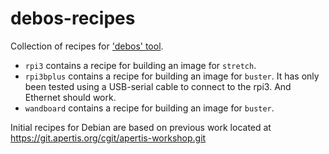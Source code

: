 # debos-recipes
Collection of recipes for ['debos' tool](https://github.com/go-debos/debos).

* `rpi3` contains a recipe for building an image for `stretch`.
* `rpi3bplus` contains a recipe for building an image for `buster`. It has only
been tested using a  USB-serial cable to connect to the rpi3. And Ethernet should
work.
* `wandboard` contains a recipe for building an image for `buster`.

Initial recipes for Debian are based on previous work located at https://git.apertis.org/cgit/apertis-workshop.git
